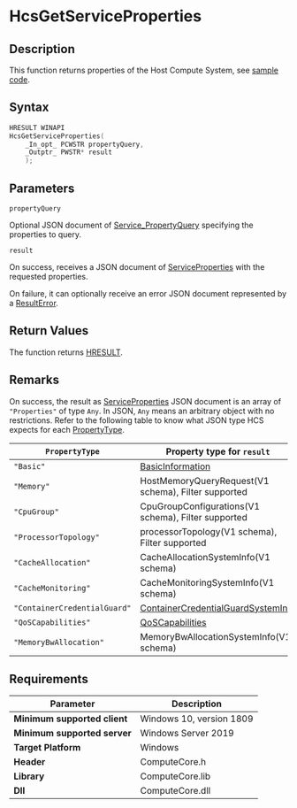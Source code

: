 # HcsGetServiceProperties

## Description

This function returns properties of the Host Compute System, see [sample code](./ServiceSample.md#GetServiceProperties).

## Syntax

```cpp
HRESULT WINAPI
HcsGetServiceProperties(
    _In_opt_ PCWSTR propertyQuery,
    _Outptr_ PWSTR* result
    );
```

## Parameters

`propertyQuery`

Optional JSON document of [Service_PropertyQuery](./../SchemaReference.md#Service_PropertyQuery) specifying the properties to query.

`result`

On success, receives a JSON document of [ServiceProperties](./../SchemaReference.md#ServiceProperties) with the requested properties.

On failure, it can optionally receive an error JSON document represented by a [ResultError](./../SchemaReference.md#ResultError).


## Return Values

The function returns [HRESULT](./HCSHResult.md).

## Remarks

On success, the result as [ServiceProperties](./../SchemaReference.md#ServiceProperties) JSON document is an array of `"Properties"` of type `Any`. In JSON, `Any` means an arbitrary object with no restrictions. Refer to the following table to know what JSON type HCS expects for each [PropertyType](./../SchemaReference.md#Service_PropertyType).

|`PropertyType`|Property type for `result`|
|---|---|
|`"Basic"`|[BasicInformation](./../SchemaReference.md#BasicInformation)|
|`"Memory"`|HostMemoryQueryRequest(V1 schema), Filter supported|
|`"CpuGroup"`|CpuGroupConfigurations(V1 schema), Filter supported|
|`"ProcessorTopology"`|processorTopology(V1 schema), Filter supported|
|`"CacheAllocation"`|CacheAllocationSystemInfo(V1 schema)|
|`"CacheMonitoring"`|CacheMonitoringSystemInfo(V1 schema)|
|`"ContainerCredentialGuard"`|[ContainerCredentialGuardSystemInfo](./../SchemaReference.md#ContainerCredentialGuardSystemInfo)|
|`"QoSCapabilities"`|[QoSCapabilities](./../SchemaReference.md#QoSCapabilities)|
|`"MemoryBwAllocation"`|MemoryBwAllocationSystemInfo(V1 schema)|

## Requirements

|Parameter|Description|
|---|---|
| **Minimum supported client** | Windows 10, version 1809 |
| **Minimum supported server** | Windows Server 2019 |
| **Target Platform** | Windows |
| **Header** | ComputeCore.h |
| **Library** | ComputeCore.lib |
| **Dll** | ComputeCore.dll |